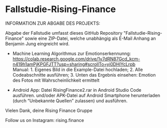 # Fallstudie-Rising-Finance
INFORMATION ZUR ABGABE DES PROJEKTS:

Abgabe der Fallstudie umfasst dieses GitHub Repository "Fallstudie-Rising-Finance" sowie eine ZIP-Datei, welche unabhängig als E-Mail Anhang an Benjamin Jung eingreicht wird.

- Machine Learning Algorithmus zur Emotionserkennunng: https://colab.research.google.com/drive/1y7dRN87Gcd_kcm-n419h1amPjKPGFJTT?usp=sharing#scrollTo=yi0DHlYcLrpb   
  Manual: 1. Eigenes Bild in die Example-Datei hochladen; 2. Alle Codeabschnitte ausführen; 3. Unten das Ergebnis einsehen: Emotion des Fotos mit Wahrscheinlichkeit ermittelt

- Android App: Datei RisingFinance2.rar in Android Studio Code ausführen.
  und/oder APK-Datei auf Android Smartphone herunterladen (durch “Unbekannte Quellen” zulassen) und ausführen.


Vielen Dank, 
deine Rising Finance Gruppe


Follow us on Instagram: rising.finance
